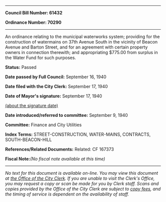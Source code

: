 

********

**Council Bill Number: 61432**
   
**Ordinance Number: 70290**
********

 An ordinance relating to the municipal waterworks system; providing for the construction of watermains on 37th Avenue South in the vicinity of Beacon Avenue and Barton Street, and for an agreement with certain property owners in connection therewith; and appropriating $775.00 from surplus in the Water Fund for such purposes.

**Status:** Passed
   
**Date passed by Full Council:** September 16, 1940
   
**Date filed with the City Clerk:** September 17, 1940
   
**Date of Mayor's signature:** September 17, 1940
   
[(about the signature date)](/~public/approvaldate.htm)
   
   
   
**Date introduced/referred to committee:** September 9, 1940
   
**Committee:** Finance and City Utilities
   
   
**Index Terms:** STREET-CONSTRUCTION, WATER-MAINS, CONTRACTS, SOUTH-BEACON-HILL

**References/Related Documents:** Related: CF 167373

**Fiscal Note:**_(No fiscal note available at this time)_
********

_No text for this document is available on-line. You may view this document at [the Office of the City Clerk](http://www.seattle.gov/leg/clerk/contactUs.htm). If you are unable to visit the Clerk's Office, you may request a copy or scan be made for you by Clerk staff. Scans and copies provided by the Office of the City Clerk are subject to [copy fees](http://clerk.seattle.gov/~public/clerkfees.htm), and the timing of service is dependent on the availability of staff._

